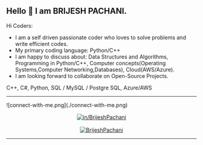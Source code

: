 ## Hello 👋 I am BRIJESH PACHANI.



Hi Coders:

- I am a self driven passionate coder who loves to solve problems and write efficient codes.
- My primary coding language: Python/C++
- I am happy to discuss about: Data Structures and Algorithms, Programming in Python/C++, Computer concepts(Operating Systems,Computer Networking,Databases), Cloud(AWS/Azure).
- I am looking forward to collaborate on Open-Source Projects.


<!-- ----------- TECH STACK SECTION ------------ -->
C++, C#, Python, SQL / MySQL / Postgre SQL, Azure/AWS
<hr>


<!-- ----------- CONNECT WITH ME SECTION ------------ -->

<div style="width:100% ; height:250px">
![connect-with-me.png](./connect-with-me.png)   
<div>



<p align="center">
<a href="https://www.linkedin.com/in/BrijeshPachani/" target="blank"><img align="center" src="https://img.shields.io/badge/LinkedIn-0077B5?style=for-the-badge&logo=linkedin&logoColor=white" alt="in/BrijeshPachani"/></a> 
<br>
<br>
<a href="https://twitter.com/BrijeshPachani" target="blank"><img src="https://img.shields.io/twitter/follow/BrijeshPachani?logo=twitter&style=for-the-badge" alt="BrijeshPachani" /></a>
</p>

<hr>

<!-- ----------- CONNECT WITH ME SECTION END ------------ -->


[twitter]: https://twitter.com/BrijeshPachani
[linkedin]: https://www.linkedin.com/in/BrijeshPachani/
[github]:https://github.com/BrijeshPachani
[gmail]:mailto:brijpanchani29@gmail.com